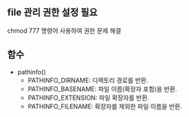 ## file 관리 권한 설정 필요

chmod 777 명령어 사용하여 권한 문제 해결

## 함수
- pathinfo()
    - PATHINFO_DIRNAME: 디렉토리 경로를 반환.
    - PATHINFO_BASENAME: 파일 이름(확장자 포함)을 반환.
    - PATHINFO_EXTENSION: 파일 확장자를 반환.
    - PATHINFO_FILENAME: 확장자를 제외한 파일 이름을 반환.
